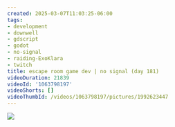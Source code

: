```yaml
---
created: 2025-03-07T11:03:25-06:00
tags:
- development
- downwell
- gdscript
- godot
- no-signal
- raiding-ExoKlara
- twitch
title: escape room game dev | no signal (day 181)
videoDuration: 21839
videoId: '1063798197'
videoShorts: []
videoThumbId: /videos/1063798197/pictures/1992623447
---
```


![](20250307170325.jpg)
